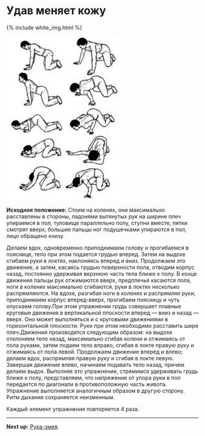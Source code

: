 # Удав меняет кожу

{% include white_img.html %}

![](./img/36.png)

**Исходное положение:** Стоим на коленях, они максимально расставлены в стороны,
ладонями вытянутых рук на ширине плеч упираемся в пол, туловище параллельно
полу, ступни вместе, пятки смотрят вверх, большие пальцы ног подушечками
упираются в пол, лицо обращено книзу.

Делаем вдох, одновременно приподнимаем голову и прогибаемся в пояснице, тело при
этом подается грудью вперед. Затем на выдохе сгибаем руки в локтях, наклоняясь
вперед и вниз. Продолжаем это движение, а затем, касаясь грудью поверхности
пола, отводим корпус назад, постоянно удерживая верхнюю часть тела ближе к полу.
В конце движения пальцы рук отжимаются вверх, предплечья касаются пола, ноги в
коленях максимально сгибаются, руки в локтях несколько распрямляются. На вдохе,
разгибая ноги в коленях и распрямляя руки, приподнимаем корпус вперед-вверх,
прогибаем поясницу и чуть опускаем голову.При этом упражнении грудь совершает
плавные круговые движения в вертикальной плоскости вперед — вниз и назад —
вверх. Оно может выполняться и с круговыми движениями в горизонтальной
плоскости. Руки при этом необходимо расставить шире плеч.Движения производятся
следующим образом: на выдохе отклоняем тело назад, максимально сгибая колени и
отжимаясь от пола руками, затем подаем тело вправо, сгибая в локте правую руку и
отжимаясь от пола левой. Продолжаем движение вперед и влево; делаем вдох,
распрямляя правую руку и сгибая в локте левую. Завершая движение влево, начинаем
подавать тело назад, причем делаем выдох. Выполняя это упражнение, стремимся
удерживать грудь ближе к полу, представляем, что напряжение от упора руки в пол
передается по диагонали в противоположную часть живота. Упражнение выполняется
аналогичным образом в другую сторону. Ритм дыхания сохраняется неизменным.

Каждый элемент упражнения повторяется 4 раза.

***

**Next up:** [Рука-змея](../37).

